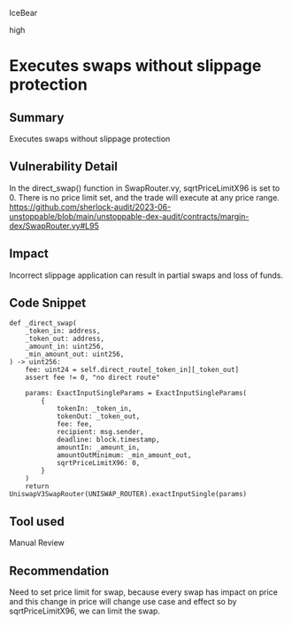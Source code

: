 IceBear

high

# Executes swaps without slippage protection

## Summary
Executes swaps without slippage protection
## Vulnerability Detail
In the direct_swap() function in SwapRouter.vy, sqrtPriceLimitX96 is set to 0. There is no price limit set, and the trade will execute at any price range.
https://github.com/sherlock-audit/2023-06-unstoppable/blob/main/unstoppable-dex-audit/contracts/margin-dex/SwapRouter.vy#L95
## Impact
Incorrect slippage application can result in partial swaps and loss of funds.
## Code Snippet
```solidity
def _direct_swap(
    _token_in: address,
    _token_out: address,
    _amount_in: uint256,
    _min_amount_out: uint256,
) -> uint256:
    fee: uint24 = self.direct_route[_token_in][_token_out]
    assert fee != 0, "no direct route"

    params: ExactInputSingleParams = ExactInputSingleParams(
        {
            tokenIn: _token_in,
            tokenOut: _token_out,
            fee: fee,
            recipient: msg.sender,
            deadline: block.timestamp,
            amountIn: _amount_in,
            amountOutMinimum: _min_amount_out,
            sqrtPriceLimitX96: 0,
        }
    )
    return UniswapV3SwapRouter(UNISWAP_ROUTER).exactInputSingle(params)
```
## Tool used

Manual Review

## Recommendation
Need to set price limit for swap, because every swap has impact on price and this change in price will change use case and effect so by sqrtPriceLimitX96, we can limit the swap.